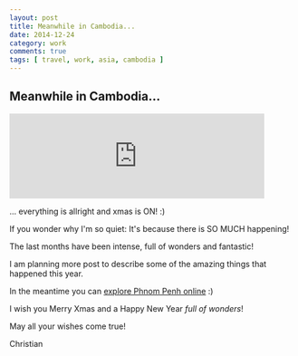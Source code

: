 ```yaml
---
layout: post
title: Meanwhile in Cambodia...
date: 2014-12-24
category: work
comments: true
tags: [ travel, work, asia, cambodia ]
---
```


## Meanwhile in Cambodia...

<iframe src="https://www.flickr.com/photos/christian-trabold/16083946641/player/" width="450" frameborder="0" allowfullscreen webkitallowfullscreen mozallowfullscreen oallowfullscreen msallowfullscreen></iframe>

... everything is allright and xmas is ON! :)

If you wonder why I'm so quiet: It's because there is SO MUCH happening!

The last months have been intense, full of wonders and fantastic!

I am planning more post to describe some of the amazing things that happened this year.

In the meantime you can [explore Phnom Penh online](https://www.google.com/maps/views/streetview/cambodia-highlights?gl=us) :)

I wish you Merry Xmas and a Happy New Year _full of wonders_!

May all your wishes come true!

Christian

